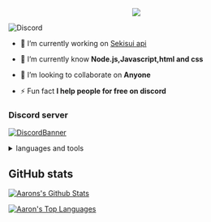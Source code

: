<p align="center">

  <img src="https://readme-typing-svg.herokuapp.com/?lines=Hello+there,+I+am+Toxicity&center=true&width=380&height=45">

</p>

![Discord](https://discord.c99.nl/widget/theme-2/794558195921846292.png)

- 🔭 I’m currently working on [Sekisui api](https://api.sekisui.ml)

- 🌱 I’m currently know **Node.js,Javascript,html and css**

- 👯 I’m looking to collaborate on **Anyone**

- ⚡ Fun fact **I help people for free on discord**



<h3 align="left">Discord server</h3>

[![DiscordBanner](https://invidget.switchblade.xyz/ReFcfRk8eQ)](https://discord.gg/ReFcfRk8eQ)

<details>
  
  <summary>languages and tools</summary>

<h3 align="left">Languages and Tools:</h3>

<p align="center">

<img src="https://img.shields.io/badge/Node.JS-black?style=for-the-badge&logo=node.js" />

<img src="https://img.shields.io/badge/-HTML-black?style=for-the-badge&logo=HTML5" />

<img src="https://img.shields.io/badge/CSS-black?style=for-the-badge&logo=css3" />

<img src="https://img.shields.io/badge/Javascript-black?style=for-the-badge&logo=javascript" />
<img src="https://img.shields.io/badge/Font%20Awesome-black?style=for-the-badge&logo=Font%20Awesome" />
  <img src="https://img.shields.io/badge/replit-black?style=for-the-badge&logo=replit" />
  <img src="https://img.shields.io/badge/uptime%20robot-black?style=for-the-badge&logo=uptime%20robot" />
  <img src="https://img.shields.io/badge/android-black?style=for-the-badge&logo=android" />l
  </p>
  </details>

    
## GitHub stats
 
 <a href="https://github.com/Aarondevp/github-readme-stats"><img alt="Aarons's Github Stats" src="https://denvercoder1-github-readme-stats.vercel.app/api?username=Aarondevp&show_icons=true&count_private=true&theme=react&hide_border=true&bg_color=0D1117" /></a>

  <a href="https://github.com/anuraghazra/github-readme-stats"><img alt="Aaron's Top Languages" src="https://denvercoder1-github-readme-stats.vercel.app/api/top-langs/?username=Aarondevp&langs_count=8&layout=compact&theme=react&hide_border=true&bg_color=0D1117" /></a>

  <br/>
